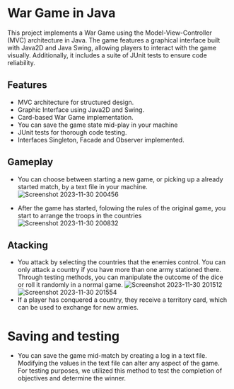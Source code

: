 
# War Game in Java

This project implements a War Game using the Model-View-Controller (MVC) architecture in Java. The game features a graphical interface built with Java2D and Java Swing, allowing players to interact with the game visually. Additionally, it includes a suite of JUnit tests to ensure code reliability. 

## Features

- MVC architecture for structured design.
- Graphic Interface using Java2D and Swing.
- Card-based War Game implementation.
- You can save the game state mid-play in your machine
- JUnit tests for thorough code testing.
- Interfaces Singleton, Facade and Observer implemented.

## Gameplay
- You can choose between starting a new game, or picking up a already started match, by a text file in your machine.
![Screenshot 2023-11-30 200456](https://github.com/miguelthemigs/war/assets/93150152/e6791e48-6673-4fa6-aee4-b71f6232162a)

- After the game has started, folowing the rules of the original game, you start to arrange the troops in the countries
![Screenshot 2023-11-30 200832](https://github.com/miguelthemigs/war/assets/93150152/43f68d3f-8e9f-4bd3-89bc-68c27cd00227)

## Atacking
- You attack by selecting the countries that the enemies control. You can only attack a country if you have more than one army stationed there. Through testing methods, you can manipulate the outcome of the dice or roll it randomly in a normal game.
![Screenshot 2023-11-30 201512](https://github.com/miguelthemigs/war/assets/93150152/34c9d768-c94c-4bfb-b70f-29105bd4576d)
![Screenshot 2023-11-30 201554](https://github.com/miguelthemigs/war/assets/93150152/c8d17ddc-7958-4d84-a9f0-b91fed6d7d10)
- If a player has conquered a country, they receive a territory card, which can be used to exchange for new armies.

# Saving and testing
- You can save the game mid-match by creating a log in a text file. Modifying the values in the text file can alter any aspect of the game. For testing purposes, we utilized this method to test the completion of objectives and determine the winner.
